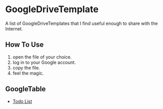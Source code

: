 # GoogleDriveTemplate
A list of GoogleDriveTemplates that I find useful enough to share with the Internet.

## How To Use

1. open the file of your choice.
2. log in to your Google account.
3. copy the file.
4. feel the magic.

## GoogleTable

* [Todo List](https://drive.google.com/open?id=1-aKqHqjWo-iByZRdvExv3NHqPJqxwQf4qiEaP7lZ064)

